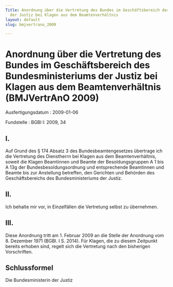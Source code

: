 ```yaml
---
Title: Anordnung über die Vertretung des Bundes im Geschäftsbereich des Bundesministeriums
  der Justiz bei Klagen aus dem Beamtenverhältnis
layout: default
slug: bmjvertrano_2009

---
```


# Anordnung über die Vertretung des Bundes im Geschäftsbereich des Bundesministeriums der Justiz bei Klagen aus dem Beamtenverhältnis (BMJVertrAnO 2009)

Ausfertigungsdatum
:   2009-01-06

Fundstelle
:   BGBl I: 2009, 34


## I.

Auf Grund des § 174 Absatz 3 des Bundesbeamtengesetzes übertrage ich
die Vertretung des Dienstherrn bei Klagen aus dem Beamtenverhältnis,
soweit die Klagen Beamtinnen und Beamte der Besoldungsgruppen A 1 bis
A 13g der Bundesbesoldungsordnung und entsprechende Beamtinnen und
Beamte bis zur Anstellung betreffen, den Gerichten und Behörden des
Geschäftsbereichs des Bundesministeriums der Justiz.


## II.

Ich behalte mir vor, in Einzelfällen die Vertretung selbst zu
übernehmen.


## III.

Diese Anordnung tritt am 1. Februar 2009 an die Stelle der Anordnung
vom 8. Dezember 1971 (BGBl. I S. 2014). Für Klagen, die zu diesem
Zeitpunkt bereits erhoben sind, regelt sich die Vertretung nach den
bisherigen Vorschriften.


## Schlussformel

Die Bundesministerin der Justiz

